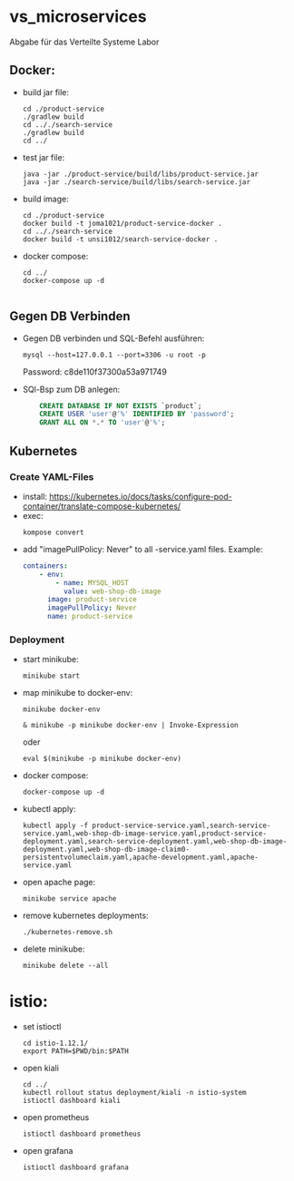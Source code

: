 # vs_microservices
Abgabe für das Verteilte Systeme Labor

<h2>Docker:</h2>

-   build jar file:
    ```console
    cd ./product-service 
    ./gradlew build
    cd .././search-service 
    ./gradlew build
    cd ../
    ```
-   test jar file:
    ```console
    java -jar ./product-service/build/libs/product-service.jar
    java -jar ./search-service/build/libs/search-service.jar
    ```
-   build image:
    ```console
    cd ./product-service
    docker build -t joma1021/product-service-docker .
    cd .././search-service
    docker build -t unsi1012/search-service-docker .
    ```
-   docker compose:
    ```console
    cd ../
    docker-compose up -d


<h2> Gegen DB Verbinden</h2>

-   Gegen DB verbinden und SQL-Befehl ausführen:
    ```console
    mysql --host=127.0.0.1 --port=3306 -u root -p
    ```
    Password: c8de110f37300a53a971749

-   SQl-Bsp zum DB anlegen:   
    ```sql
        CREATE DATABASE IF NOT EXISTS `product`;   
        CREATE USER 'user'@'%' IDENTIFIED BY 'password';
        GRANT ALL ON *.* TO 'user'@'%';
    ```


<h2>Kubernetes</h2>

<h3>Create YAML-Files</h3>

-   install: https://kubernetes.io/docs/tasks/configure-pod-container/translate-compose-kubernetes/
-   exec: 
    ```console
    kompose convert
    ```
-   add "imagePullPolicy: Never" to all -service.yaml files. Example:
    ```yaml
    containers:
        - env:
            - name: MYSQL_HOST
              value: web-shop-db-image
          image: product-service
          imagePullPolicy: Never
          name: product-service
    ```

<h3>Deployment</h3>
    
- start minikube:
    ```console
    minikube start
    ```
- map minikube to docker-env:
    ```console
    minikube docker-env
    ```
    ```console
    & minikube -p minikube docker-env | Invoke-Expression
    ```
    oder

    ```console
    eval $(minikube -p minikube docker-env)
    ```
- docker compose:
    ```console
    docker-compose up -d
    ```
- kubectl apply:
    ```console
    kubectl apply -f product-service-service.yaml,search-service-service.yaml,web-shop-db-image-service.yaml,product-service-deployment.yaml,search-service-deployment.yaml,web-shop-db-image-deployment.yaml,web-shop-db-image-claim0-persistentvolumeclaim.yaml,apache-development.yaml,apache-service.yaml
    ```    
- open apache page:
    ```console
    minikube service apache
    ```
- remove kubernetes deployments:
   ```console
   ./kubernetes-remove.sh
   ```   
- delete minikube:
    ```console
    minikube delete --all
    ```

# istio: 
- set istioctl
  ```console
  cd istio-1.12.1/
  export PATH=$PWD/bin:$PATH
  ```

- open kiali
  ```console
  cd ../
  kubectl rollout status deployment/kiali -n istio-system
  istioctl dashboard kiali
  ```
- open prometheus
    ```console
    istioctl dashboard prometheus
    ```
  
- open grafana
    ```console
    istioctl dashboard grafana
    ```
